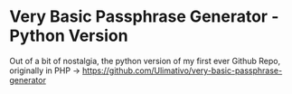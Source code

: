 # Very Basic Passphrase Generator - Python Version

Out of a bit of nostalgia, the python version of my first ever Github Repo, originally in PHP -> <https://github.com/Ulimativo/very-basic-passphrase-generator>
